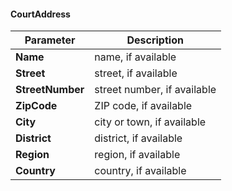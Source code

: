 #### CourtAddress
| Parameter | Description |
| ----------- | ----------- |
| **Name** | name, if available |
| **Street** | street, if available |
| **StreetNumber** | street number, if available |
| **ZipCode** | ZIP code, if available |
| **City** | city or town, if available |
| **District** | district, if available |
| **Region** | region, if available |
| **Country** | country, if available |